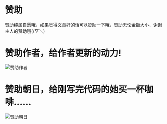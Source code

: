 # 赞助

赞助纯属自愿哦，如果觉得文章好的话可以赞助一下哦，赞助无论金额大小，谢谢主人的赞助哦(/▽＼)

# 赞助作者，给作者更新的动力!


![赞助作者](https://img.zhaore.top/25.4data/pay0.jpg "赞助作者")

# 赞助朝日，给刚写完代码的她买一杯咖啡......

![赞助朝日](https://img.zhaore.top/25.4data/pay1.png "赞助朝日")